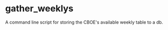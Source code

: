 gather_weeklys
==============

A command line script for storing the CBOE's available weekly table to a db.
